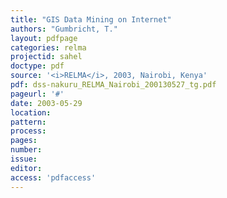 ```yaml
---
title: "GIS Data Mining on Internet"
authors: "Gumbricht, T."
layout: pdfpage
categories: relma
projectid: sahel
doctype: pdf
source: '<i>RELMA</i>, 2003, Nairobi, Kenya'
pdf: dss-nakuru_RELMA_Nairobi_200130527_tg.pdf
pageurl: '#'
date: 2003-05-29
location:
pattern:
process:
pages:
number:
issue:
editor:
access: 'pdfaccess'
---
```

